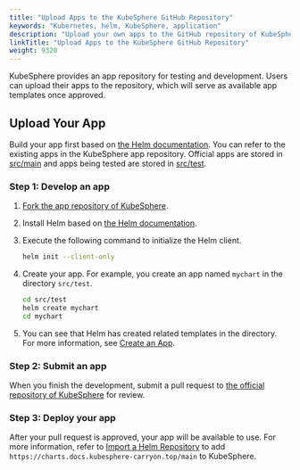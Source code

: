 ```yaml
---
title: "Upload Apps to the KubeSphere GitHub Repository"
keywords: "Kubernetes, helm, KubeSphere, application"
description: "Upload your own apps to the GitHub repository of KubeSphere."
linkTitle: "Upload Apps to the KubeSphere GitHub Repository"
weight: 9320
---
```


KubeSphere provides an app repository for testing and development. Users can upload their apps to the repository, which will serve as available app templates once approved.

## Upload Your App

Build your app first based on [the Helm documentation](https://helm.sh/docs/topics/charts/). You can refer to the existing apps in the KubeSphere app repository. Official apps are stored in [src/main](https://github.com/whenegghitsrock/helm-charts-carryon/tree/master/src/main) and apps being tested are stored in [src/test](https://github.com/whenegghitsrock/helm-charts-carryon/tree/master/src/test).

### Step 1: Develop an app

1. [Fork the app repository of KubeSphere](https://github.com/whenegghitsrock/helm-charts-carryon/fork).

2. Install Helm based on [the Helm documentation](https://helm.sh/docs/intro/install/).

3. Execute the following command to initialize the Helm client.

   ```bash
   helm init --client-only
   ```

4. Create your app. For example, you create an app named `mychart` in the directory `src/test`.

   ```bash
   cd src/test
   helm create mychart
   cd mychart
   ```

5. You can see that Helm has created related templates in the directory. For more information, see [Create an App](../../../application-store/app-developer-guide/helm-developer-guide/#create-an-app).

### Step 2: Submit an app

When you finish the development, submit a pull request to [the official repository of KubeSphere](https://github.com/whenegghitsrock/helm-charts-carryon) for review.

### Step 3: Deploy your app

After your pull request is approved, your app will be available to use. For more information, refer to [Import a Helm Repository](../import-helm-repository/) to add `https://charts.docs.kubesphere-carryon.top/main` to KubeSphere.

